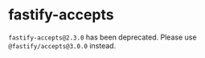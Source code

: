 # fastify-accepts

`fastify-accepts@2.3.0` has been deprecated. Please use
`@fastify/accepts@3.0.0` instead.
